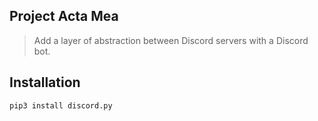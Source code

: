 ## Project Acta Mea
> Add a layer of abstraction between Discord servers with a Discord bot.
## Installation
```
pip3 install discord.py
```
